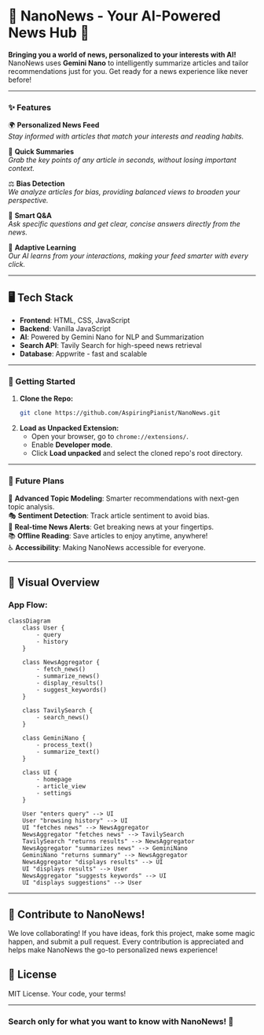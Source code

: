 
# 📰 NanoNews - Your AI-Powered News Hub 📲

**Bringing you a world of news, personalized to your interests with AI!** NanoNews uses **Gemini Nano** to intelligently summarize articles and tailor recommendations just for you. Get ready for a news experience like never before!

---

### ✨ Features

🌍 **Personalized News Feed**  
_Stay informed with articles that match your interests and reading habits._

📰 **Quick Summaries**  
_Grab the key points of any article in seconds, without losing important context._

⚖️ **Bias Detection**  
_We analyze articles for bias, providing balanced views to broaden your perspective._

💬 **Smart Q&A**  
_Ask specific questions and get clear, concise answers directly from the news._

🤖 **Adaptive Learning**  
_Our AI learns from your interactions, making your feed smarter with every click._

---

## 🖥️ Tech Stack

- **Frontend**: HTML, CSS, JavaScript
- **Backend**: Vanilla JavaScript
- **AI**: Powered by Gemini Nano for NLP and Summarization
- **Search API**: Tavily Search for high-speed news retrieval
- **Database**: Appwrite - fast and scalable

---

### 🎉 Getting Started

1. **Clone the Repo:**
   ```bash
   git clone https://github.com/AspiringPianist/NanoNews.git
   ```
2. **Load as Unpacked Extension:**
   - Open your browser, go to `chrome://extensions/`.
   - Enable **Developer mode**.
   - Click **Load unpacked** and select the cloned repo's root directory.

---

### 🎈 Future Plans

🧠 **Advanced Topic Modeling**: Smarter recommendations with next-gen topic analysis.  
🎭 **Sentiment Detection**: Track article sentiment to avoid bias.  
📲 **Real-time News Alerts**: Get breaking news at your fingertips.  
📚 **Offline Reading**: Save articles to enjoy anytime, anywhere!  
♿ **Accessibility**: Making NanoNews accessible for everyone.

---

## 🎨 Visual Overview

### **App Flow:**
```mermaid
classDiagram
    class User {
        - query
        - history
    }

    class NewsAggregator {
        - fetch_news()
        - summarize_news()
        - display_results()
        - suggest_keywords()
    }

    class TavilySearch {
        - search_news()
    }

    class GeminiNano {
        - process_text()
        - summarize_text()
    }

    class UI {
        - homepage
        - article_view
        - settings
    }

    User "enters query" --> UI
    User "browsing history" --> UI
    UI "fetches news" --> NewsAggregator
    NewsAggregator "fetches news" --> TavilySearch
    TavilySearch "returns results" --> NewsAggregator
    NewsAggregator "summarizes news" --> GeminiNano
    GeminiNano "returns summary" --> NewsAggregator
    NewsAggregator "displays results" --> UI
    UI "displays results" --> User
    NewsAggregator "suggests keywords" --> UI
    UI "displays suggestions" --> User
```

---

## 🎉 Contribute to NanoNews!

We love collaborating! If you have ideas, fork this project, make some magic happen, and submit a pull request. Every contribution is appreciated and helps make NanoNews the go-to personalized news experience!  

## 📝 License

MIT License. Your code, your terms!

---

### Search only for what you want to know with **NanoNews**! 🎉
